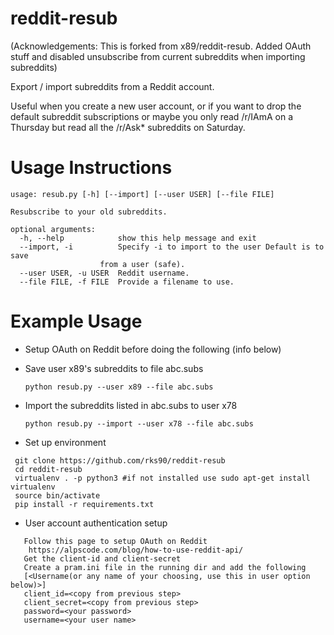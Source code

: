 reddit-resub
============

(Acknowledgements: This is forked from x89/reddit-resub. Added OAuth stuff and disabled unsubscribe from current subreddits when importing subreddits)

Export / import subreddits from a Reddit account.

Useful when you create a new user account, or if you want to drop the default subreddit subscriptions or maybe you only read /r/IAmA on a Thursday but read all the /r/Ask* subreddits on Saturday.

Usage Instructions
============

    usage: resub.py [-h] [--import] [--user USER] [--file FILE]

    Resubscribe to your old subreddits.

    optional arguments:
      -h, --help            show this help message and exit
      --import, -i          Specify -i to import to the user Default is to save
                        from a user (safe).
      --user USER, -u USER  Reddit username.
      --file FILE, -f FILE  Provide a filename to use.

Example Usage
============

* Setup OAuth on Reddit before doing the following (info below)

* Save user x89's subreddits to file abc.subs

    `python resub.py --user x89 --file abc.subs`    

* Import the subreddits listed in abc.subs to user x78

    `python resub.py --import --user x78 --file abc.subs`    

* Set up environment
```
 git clone https://github.com/rks90/reddit-resub
 cd reddit-resub
 virtualenv . -p python3 #if not installed use sudo apt-get install virtualenv
 source bin/activate
 pip install -r requirements.txt
```
* User account authentication setup
```
   Follow this page to setup OAuth on Reddit
   	https://alpscode.com/blog/how-to-use-reddit-api/
   Get the client-id and client-secret
   Create a pram.ini file in the running dir and add the following
   [<Username(or any name of your choosing, use this in user option below)>]
   client_id=<copy from previous step>
   client_secret=<copy from previous step>
   password=<your password>
   username=<your user name>
```
